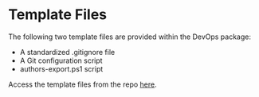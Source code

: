 # Template Files

The following two template files are provided within the DevOps package:

* A standardized .gitignore file
* A Git configuration script
* authors\-export\.ps1 script

Access the template files from the repo [here](https://github.com/br-automation-community/BnR-DevOps-Package).